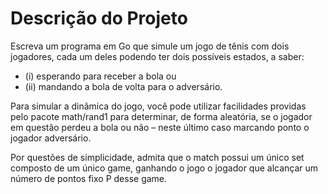# Descrição do Projeto
Escreva um programa em Go que simule um jogo de tênis com dois jogadores, cada um deles podendo ter dois possíveis estados, a saber:

* (i) esperando para receber a bola ou
* (ii) mandando a bola de volta para o adversário.

Para simular a dinâmica do jogo, você pode utilizar facilidades providas pelo pacote math/rand1 para determinar, de forma aleatória, se o jogador em questão perdeu a bola ou não – neste último caso marcando ponto o jogador adversário.

Por questões de simplicidade, admita que o match possui um único set composto de um único game, ganhando o jogo o jogador que alcançar um número de pontos fixo P desse game.
